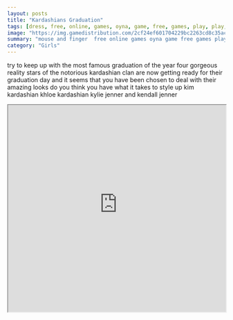 ```yaml
---
layout: posts
title: "Kardashians Graduation"
tags: [dress, free, online, games, oyna, game, free, games, play, play, games]
image: "https://img.gamedistribution.com/2cf24ef601704229bc2263cd8c35ac18-512x384.jpeg"
summary: "mouse and finger  free online games oyna game free games play play games"
category: "Girls"
---
```


try to keep up with the most famous graduation of the year four gorgeous reality stars of the notorious kardashian clan are now getting ready for their graduation day and it seems that you have been chosen to deal with their amazing looks do you think you have what it takes to style up kim kardashian khloe kardashian kylie jenner and kendall jenner

<iframe width="100%" height="480px;" src="https://html5.gamedistribution.com/2cf24ef601704229bc2263cd8c35ac18/"></iframe>